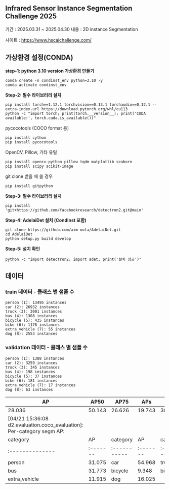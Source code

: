## Infrared Sensor Instance Segmentation Challenge 2025

기간 : 2025.03.31 ~ 2025.04.30
내용 : 2D instance Segmentation

사이트 : https://www.hscaichallenge.com/

## 가상환경 설정(CONDA)

**step-1: python 3.10 version 가상환경 만들기**
```
conda create -n condinst_env python=3.10 -y
conda activate condinst_env
```

**Step-2: 필수 라이브러리 설치**
```
pip install torch==1.12.1 torchvision==0.13.1 torchaudio==0.12.1 --extra-index-url https://download.pytorch.org/whl/cu113
python -c "import torch; print(torch.__version__); print('CUDA available:', torch.cuda.is_available())"
```
pycocotools (COCO format 용)
```
pip install cython
pip install pycocotools
```
OpenCV, Pillow, 기타 유틸
```
pip install opencv-python pillow tqdm matplotlib seaborn
pip install scipy scikit-image
```
git clone 받을 때 쓸 경우
```
pip install gitpython
```

**Step-3: 필수 라이브러리 설치**
```
pip install 'git+https://github.com/facebookresearch/detectron2.git@main'
```

**Step-4: AdelaiDet 설치 (CondInst 포함)**
```
git clone https://github.com/aim-uofa/AdelaiDet.git
cd AdelaiDet
python setup.py build develop
```

**Step-5: 설치 확인**
```
python -c "import detectron2; import adet; print('설치 성공')"
```

## 데이터


### train 데이터 - 클래스 별 샘플 수
```
person (1): 13495 instances
car (2): 26932 instances
truck (3): 3001 instances
bus (4): 1308 instances
bicycle (5): 435 instances
bike (6): 1178 instances
extra_vehicle (7): 55 instances
dog (8): 2553 instances
```

### validation 데이터 - 클래스 별 샘플 수
```
person (1): 1388 instances
car (2): 3259 instances
truck (3): 345 instances
bus (4): 198 instances
bicycle (5): 37 instances
bike (6): 181 instances
extra_vehicle (7): 17 instances
dog (8): 63 instances
```



| AP | AP50 | AP75 | APs | APm | APl |
| --- | --- | --- | --- | --- | --- |
| 28.036 | 50.143 | 26.626 | 19.743 | 38.908 | 33.112 |
| [04/21 15:36:08 d2.evaluation.coco_evaluation]: Per-category segm AP: |  |  |  |  |  |
| category | AP | category | AP | category | AP |
| :-------------- | :------- | :----------- | :------- | :----------- | :------- |
| person | 31.075 | car | 54.968 | truck | 46.887 |
| bus | 31.773 | bicycle | 9.348 | bike | 22.296 |
| extra_vehicle | 11.915 | dog | 16.025 |  |  |

